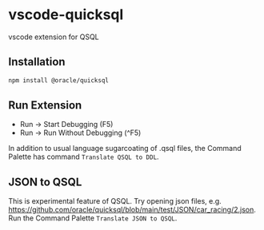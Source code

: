 # vscode-quicksql
 vscode extension for QSQL

## Installation

```bash
npm install @oracle/quicksql
```

## Run Extension

- Run -> Start Debugging (F5)
- Run -> Run Without Debugging (^F5)

In addition to usual language sugarcoating of .qsql files, the Command Palette 
has command `Translate QSQL to DDL`. 

## JSON to QSQL

This is experimental feature of QSQL. Try opening json files, e.g. https://github.com/oracle/quicksql/blob/main/test/JSON/car_racing/2.json. Run the Command Palette `Translate JSON to QSQL`.